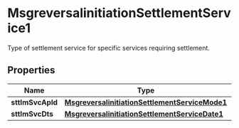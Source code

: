 

# MsgreversalinitiationSettlementService1

Type of settlement service for specific services requiring settlement.
## Properties

Name | Type | Description | Notes
------------ | ------------- | ------------- | -------------
**sttlmSvcApld** | [**MsgreversalinitiationSettlementServiceMode1**](MsgreversalinitiationSettlementServiceMode1.md) |  |  [optional]
**sttlmSvcDts** | [**MsgreversalinitiationSettlementServiceDate1**](MsgreversalinitiationSettlementServiceDate1.md) |  |  [optional]



